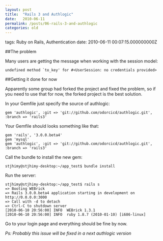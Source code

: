 ```yaml
---
layout: post
title:  "Rails 3 and Authlogic"
date:   2010-06-11
permalink: /posts/06-rails-3-and-authlogic
categories: old
---
```


tags: Ruby on Rails, Authentication date: 2010-06-11 00:07:15.000000000Z

##The problem

Many users are getting the message when working with the session model:

    undefined method `to_key' for #<UserSession: no credentials provided>

##Getting it done for now

Apparently some group had forked the project and fixed the problem, so if you need to use that for now, the forked project is the best solution.

In your Gemfile just specify the source  of authlogic:

    gem 'authlogic', :git => 'git://github.com/odorcicd/authlogic.git', :branch => 'rails3'

Your Gemfile should looks something like that:

    gem 'rails', '3.0.0.beta4'
    gem 'mysql'
    gem 'authlogic', :git => 'git://github.com/odorcicd/authlogic.git', :branch => 'rails3'

Call the bundle to install the new gem:

    stjhimy@stjhimy-desktop:~/app_test$ bundle install

Run the server:

    stjhimy@stjhimy-desktop:~/app_test$ rails s
    => Booting WEBrick
    => Rails 3.0.0.beta4 application starting in development on http://0.0.0.0:3000
    => Call with -d to detach
    => Ctrl-C to shutdown server
    [2010-06-10 20:56:00] INFO  WEBrick 1.3.1
    [2010-06-10 20:56:00] INFO  ruby 1.8.7 (2010-01-10) [i686-linux]

Go to your login page and everything should be fine by now.

*Ps: Probably this issue will be fixed in a next authlogic version*
